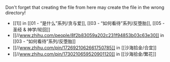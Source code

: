 Don't forget that creating the file from here may create the file in the wrong directory!
- [[1]] in [[01 - “是什么”系列/贪与爱]], [[03 - “如何看待”系列/反堕胎]], [[05 - 圣经 & 神学/轮回]]
- [[//www.zhihu.com/people/8f2b83059a202c231f94853b03c63e30]] in [[03 - “如何看待”系列/反堕胎]]
- [[//www.zhihu.com/pin/1726921062661750785]] in [[沙海拾金/合宜]]
- [[//www.zhihu.com/pin/1730210659520901120]] in [[沙海拾金/繁花]]